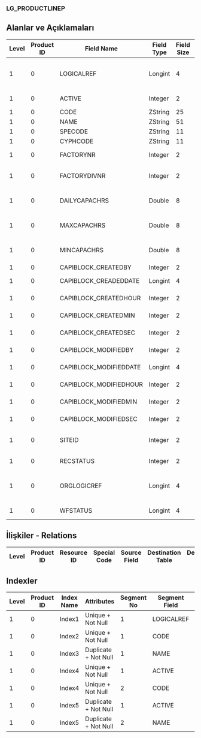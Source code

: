 ### LG_PRODUCTLINEP

## Alanlar ve Açıklamaları

**Level**|**Product ID**|**Field Name**|**Field Type**|**Field Size**|**Field Offset**|**Türkçe Açıklama**|**Expression**
-----|-----|-----|-----|-----|-----|-----|-----
1|0|LOGICALREF|Longint|4|0|Üretim satırı log. Ref.|Product Line Logical Reference
1|0|ACTIVE|Integer|2|4|Kullanım durumu|Usage Status
1|0|CODE|ZString|25|6|Kod|Code
1|0|NAME|ZString|51|31|Açıklama|Description
1|0|SPECODE|ZString|11|82|Özel Kod|Aux. Code
1|0|CYPHCODE|ZString|11|93|Yetki Kodu|Auth. Code
1|0|FACTORYNR|Integer|2|104|Fabrika Numarası|Plant Number
1|0|FACTORYDIVNR|Integer|2|106|Fabrika İşyeri Numarası|Plant Division Number
1|0|DAILYCAPACHRS|Double|8|108|Günlük Kapasite (Saatler)|Daily Capacity (Hours)
1|0|MAXCAPACHRS|Double|8|116|Azami Kapasite (saat)|Maximum Capacity (Hours)
1|0|MINCAPACHRS|Double|8|124|Asgari Kapasite (Saat)|Minimum Capacity (Hours)
1|0|CAPIBLOCK_CREATEDBY|Integer|2|132|Oluşturan|Created By
1|0|CAPIBLOCK_CREADEDDATE|Longint|4|134|Oluşturulma Tarihi|Created Date
1|0|CAPIBLOCK_CREATEDHOUR|Integer|2|138|Oluşturulma Saati|Created Hour
1|0|CAPIBLOCK_CREATEDMIN|Integer|2|140|Oluşturulma Dakikası|Created Minute
1|0|CAPIBLOCK_CREATEDSEC|Integer|2|142|Oluşturulma Saniyesi|Created Second
1|0|CAPIBLOCK_MODIFIEDBY|Integer|2|144|Değiştiren|Modified By
1|0|CAPIBLOCK_MODIFIEDDATE|Longint|4|146|Değiştirilme Tarihi|Modified Date
1|0|CAPIBLOCK_MODIFIEDHOUR|Integer|2|150|Değiştirilme Saati|Modified Hour
1|0|CAPIBLOCK_MODIFIEDMIN|Integer|2|152|Değiştirilme Dakikası|Modified Minute
1|0|CAPIBLOCK_MODIFIEDSEC|Integer|2|154|Değiştirilme Saniyesi|Modified Second
1|0|SITEID|Integer|2|156|Veri Merkezi|Data Processing Site
1|0|RECSTATUS|Integer|2|158|Kayıt Durumu|Record Status
1|0|ORGLOGICREF|Longint|4|160|Orijinal Kayıt Log. Ref.|Original Record Logical Reference
1|0|WFSTATUS|Longint|4|164|Kullanımda Değil|Not In Use

## İlişkiler - Relations

**Level**|**Product ID**|**Resource ID**|**Special Code**|**Source Field**|**Destination Table**|**Destination Field**|**Relation Type**|**Extra Condition**
-----|-----|-----|-----|-----|-----|-----|-----|-----

## Indexler

**Level**|**Product ID**|**Index Name**|**Attributes**|**Segment No**|**Segment Field**|**Sense**
-----|-----|-----|-----|-----|-----|-----
1|0|Index1|Unique + Not Null|1|LOGICALREF|Ascending
1|0|Index2|Unique + Not Null|1|CODE|Ascending
1|0|Index3|Duplicate + Not Null|1|NAME|Ascending
1|0|Index4|Unique + Not Null|1|ACTIVE|Ascending
1|0|Index4|Unique + Not Null|2|CODE|Ascending
1|0|Index5|Duplicate + Not Null|1|ACTIVE|Ascending
1|0|Index5|Duplicate + Not Null|2|NAME|Ascending
